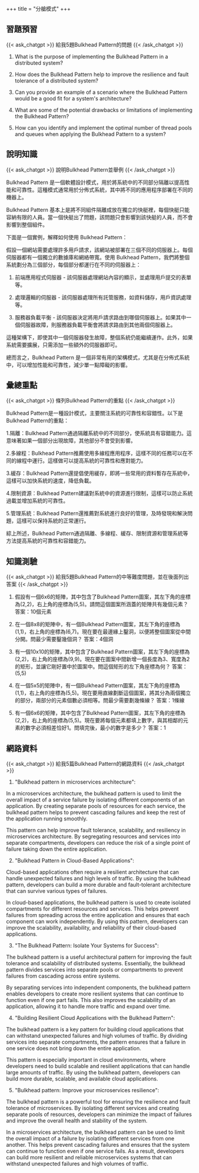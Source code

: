 +++
title = "分艙模式"
+++
## 習題預習
{{< ask_chatgpt >}}
給我5題Bulkhead Pattern的問題
{{< /ask_chatgpt >}}



1. What is the purpose of implementing the Bulkhead Pattern in a distributed system?

2. How does the Bulkhead Pattern help to improve the resilience and fault tolerance of a distributed system?

3. Can you provide an example of a scenario where the Bulkhead Pattern would be a good fit for a system's architecture?

4. What are some of the potential drawbacks or limitations of implementing the Bulkhead Pattern?

5. How can you identify and implement the optimal number of thread pools and queues when applying the Bulkhead Pattern to a system?   

## 說明知識
{{< ask_chatgpt >}}
說明Bulkhead Pattern並舉例
{{< /ask_chatgpt >}}



Bulkhead Pattern 是一個軟體設計模式，用於將系統中的不同部分隔離以提高性能和可靠性。這種模式通常用於分佈式系統，其中將不同的應用程序部署在不同的機器上。

Bulkhead Pattern 基本上是將不同組件隔離成放在獨立的快艇裡，每個快艇只能容納有限的人員。當一個快艇出了問題，該問題只會影響到該快艇的人員，而不會影響到整個組件。

下面是一個實例，解釋如何使用 Bulkhead Pattern：

假設一個網站需要處理許多用戶請求，該網站被部署在三個不同的伺服器上。每個伺服器都有一個獨立的數據庫和網絡帶寬。使用 Bulkhead Pattern，我們將整個系統劃分為三個部分，每個部分都運行在不同的伺服器上：

1. 前端應用程式伺服器 - 該伺服器處理網站內容的顯示，並處理用戶提交的表單等。

2. 處理邏輯的伺服器 - 該伺服器處理所有託管服務，如資料儲存，用戶資訊處理等。

3. 服務器負載平衡 - 該伺服器決定將用戶請求路由到哪個伺服器上。如果其中一個伺服器故障，則服務器負載平衡會將請求路由到其他兩個伺服器上。

這種架構下，即使其中一個伺服器發生故障，整個系統仍能繼續運作。此外，如果系統需要擴展，只需添加一些額外的伺服器即可。

總而言之，Bulkhead Pattern 是一個非常有用的架構模式，尤其是在分佈式系統中，可以增加性能和可靠性，減少單一點障礙的影響。   

## 彙總重點
{{< ask_chatgpt >}}
條列Bulkhead Pattern的重點
{{< /ask_chatgpt >}}



Bulkhead Pattern是一種設計模式，主要關注系統的可靠性和容錯性。以下是Bulkhead Pattern的重點：

1.隔離：Bulkhead Pattern通過隔離系統中的不同部分，使系統具有容錯能力。這意味著如果一個部分出現故障，其他部分不會受到影響。

2.多線程：Bulkhead Pattern推薦使用多線程應用程序，這樣不同的任務可以在不同的線程中運行。這樣做可以提高系統的可靠性和應對能力。

3.緩存：Bulkhead Pattern還提倡使用緩存，即將一些常用的資料暫存在系統中，這樣可以加快系統的速度，降低負載。

4.限制資源：Bulkhead Pattern建議對系統中的資源進行限制，這樣可以防止系統過載並增加系統的可靠性。

5.管理系統：Bulkhead Pattern還推薦對系統進行良好的管理，及時發現和解決問題，這樣可以保持系統的正常運行。

綜上所述，Bulkhead Pattern通過隔離、多線程、緩存、限制資源和管理系統等方法提高系統的可靠性和容錯能力。   

## 知識測驗
{{< ask_chatgpt >}}
給我5題Bulkhead Pattern的中等難度問題，並在後面列出答案
{{< /ask_chatgpt >}}



1. 假設有一個6x6的矩陣，其中包含了Bulkhead Pattern圖案，其左下角的座標為(2,2)，右上角的座標為(5,5)。請問這個圖案所涵蓋的矩陣共有幾個元素？
答案：10個元素

2. 在一個8x8的矩陣中，有一個Bulkhead Pattern圖案，其左下角的座標為(1,1)，右上角的座標為(6,7)。現在要在最邊緣上鑿洞，以便將整個圖案從中間分開。問最少需要鑿幾個洞？
答案：4個洞

3. 有一個10x10的矩陣，其中包含了Bulkhead Pattern圖案，其左下角的座標為(2,2)，右上角的座標為(9,9)。現在要在圖案中間新增一個長度為3、寬度為2的矩形，並讓它剛好置中於圖案中。問這個矩形的左下角座標為何？
答案：(5,5)

4. 在一個5x5的矩陣中，有一個Bulkhead Pattern圖案，其左下角的座標為(1,1)，右上角的座標為(5,5)。現在要用直線劃斷這個圖案，將其分為兩個獨立的部分，兩部分的元素個數必須相等。問最少需要劃幾條線？
答案：1條線

5. 有一個6x6的矩陣，其中包含了Bulkhead Pattern圖案，其左下角的座標為(2,2)，右上角的座標為(5,5)。現在要將每個元素都填上數字，與其相鄰的元素的數字必須相差恰好1。問填完後，最小的數字是多少？
答案：1   

## 網路資料
{{< ask_chatgpt >}}
給我5篇Bulkhead Pattern的網路資料
{{< /ask_chatgpt >}}



1. "Bulkhead pattern in microservices architecture": 

In a microservices architecture, the bulkhead pattern is used to limit the overall impact of a service failure by isolating different components of an application. By creating separate pools of resources for each service, the bulkhead pattern helps to prevent cascading failures and keep the rest of the application running smoothly.

This pattern can help improve fault tolerance, scalability, and resiliency in microservices architecture. By segregating resources and services into separate compartments, developers can reduce the risk of a single point of failure taking down the entire application. 

2. "Bulkhead Pattern in Cloud-Based Applications":

Cloud-based applications often require a resilient architecture that can handle unexpected failures and high levels of traffic. By using the bulkhead pattern, developers can build a more durable and fault-tolerant architecture that can survive various types of failures.

In cloud-based applications, the bulkhead pattern is used to create isolated compartments for different resources and services. This helps prevent failures from spreading across the entire application and ensures that each component can work independently. By using this pattern, developers can improve the scalability, availability, and reliability of their cloud-based applications.

3. "The Bulkhead Pattern: Isolate Your Systems for Success":

The bulkhead pattern is a useful architectural pattern for improving the fault tolerance and scalability of distributed systems. Essentially, the bulkhead pattern divides services into separate pools or compartments to prevent failures from cascading across entire systems.

By separating services into independent components, the bulkhead pattern enables developers to create more resilient systems that can continue to function even if one part fails. This also improves the scalability of an application, allowing it to handle more traffic and expand over time.

4. "Building Resilient Cloud Applications with the Bulkhead Pattern":

The bulkhead pattern is a key pattern for building cloud applications that can withstand unexpected failures and high volumes of traffic. By dividing services into separate compartments, the pattern ensures that a failure in one service does not bring down the entire application.

This pattern is especially important in cloud environments, where developers need to build scalable and resilient applications that can handle large amounts of traffic. By using the bulkhead pattern, developers can build more durable, scalable, and available cloud applications.

5. "Bulkhead pattern: Improve your microservices resilience":

The bulkhead pattern is a powerful tool for ensuring the resilience and fault tolerance of microservices. By isolating different services and creating separate pools of resources, developers can minimize the impact of failures and improve the overall health and stability of the system.

In a microservices architecture, the bulkhead pattern can be used to limit the overall impact of a failure by isolating different services from one another. This helps prevent cascading failures and ensures that the system can continue to function even if one service fails. As a result, developers can build more resilient and reliable microservices systems that can withstand unexpected failures and high volumes of traffic.   

